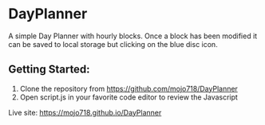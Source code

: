 # DayPlanner

A simple Day Planner with hourly blocks.  Once a block has been modified it can be saved to local storage but clicking on the blue disc icon.

## Getting Started:
1. Clone the repository from https://github.com/mojo718/DayPlanner
2. Open script.js in your favorite code editor to review the Javascript

Live site:
https://mojo718.github.io/DayPlanner
